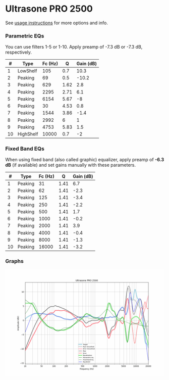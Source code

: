# Ultrasone PRO 2500
See [usage instructions](https://github.com/jaakkopasanen/AutoEq#usage) for more options and info.

### Parametric EQs
You can use filters 1-5 or 1-10. Apply preamp of -7.3 dB or -7.3 dB, respectively.

|   # | Type      |   Fc (Hz) |    Q |   Gain (dB) |
|-----|-----------|-----------|------|-------------|
|   1 | LowShelf  |       105 | 0.7  |        10.3 |
|   2 | Peaking   |        69 | 0.5  |       -10.2 |
|   3 | Peaking   |       629 | 1.62 |         2.8 |
|   4 | Peaking   |      2295 | 2.71 |         6.1 |
|   5 | Peaking   |      6154 | 5.67 |        -8   |
|   6 | Peaking   |        30 | 4.53 |         0.8 |
|   7 | Peaking   |      1544 | 3.86 |        -1.4 |
|   8 | Peaking   |      2992 | 6    |         1   |
|   9 | Peaking   |      4753 | 5.83 |         1.5 |
|  10 | HighShelf |     10000 | 0.7  |        -2   |

### Fixed Band EQs
When using fixed band (also called graphic) equalizer, apply preamp of **-6.3 dB** (if available) and set gains manually with these parameters.

|   # | Type    |   Fc (Hz) |    Q |   Gain (dB) |
|-----|---------|-----------|------|-------------|
|   1 | Peaking |        31 | 1.41 |         6.7 |
|   2 | Peaking |        62 | 1.41 |        -2.3 |
|   3 | Peaking |       125 | 1.41 |        -3.4 |
|   4 | Peaking |       250 | 1.41 |        -2.2 |
|   5 | Peaking |       500 | 1.41 |         1.7 |
|   6 | Peaking |      1000 | 1.41 |        -0.2 |
|   7 | Peaking |      2000 | 1.41 |         3.9 |
|   8 | Peaking |      4000 | 1.41 |        -0.4 |
|   9 | Peaking |      8000 | 1.41 |        -1.3 |
|  10 | Peaking |     16000 | 1.41 |        -3.2 |

### Graphs
![](./Ultrasone%20PRO%202500.png)
